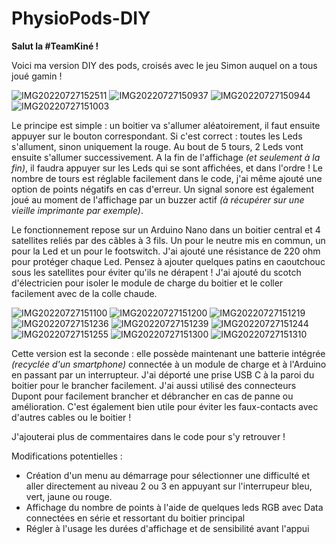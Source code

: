 # PhysioPods-DIY

**Salut la #TeamKiné !**

Voici ma version DIY des pods, croisés avec le jeu Simon auquel on a tous joué gamin !

![IMG20220727152511](https://user-images.githubusercontent.com/110107959/181264635-5d24c929-0560-473b-9b8d-9cae3c1c27a5.jpg)
![IMG20220727150937](https://user-images.githubusercontent.com/110107959/181264683-26405de4-4932-4a72-a8bf-b01ab4a0a100.jpg)
![IMG20220727150944](https://user-images.githubusercontent.com/110107959/181264690-f1019612-c155-4e71-aeed-6942a2da3a66.jpg)
![IMG20220727151003](https://user-images.githubusercontent.com/110107959/181264694-2bbc43c6-625d-45b6-9c70-518c522f7c40.jpg)


Le principe est simple : un boitier va s'allumer aléatoirement, il faut ensuite appuyer sur le bouton correspondant. Si c'est correct : toutes les Leds s'allument, sinon uniquement la rouge. Au bout de 5 tours, 2 Leds vont ensuite s'allumer successivement. A la fin de l'affichage _(et seulement à la fin)_, il faudra appuyer sur les Leds qui se sont affichées, et dans l'ordre ! Le nombre de tours est réglable facilement dans le code, j'ai même ajouté une option de points négatifs en cas d'erreur. Un signal sonore est également joué au moment de l'affichage par un buzzer actif _(à récupérer sur une vieille imprimante par exemple)_.

Le fonctionnement repose sur un Arduino Nano dans un boitier central et 4 satellites reliés par des câbles à 3 fils. Un pour le neutre mis en commun, un pour la Led et un pour le footswitch. J'ai ajouté une résistance de 220 ohm pour protéger chaque Led. Pensez à ajouter quelques patins en caoutchouc sous les satellites pour éviter qu'ils ne dérapent ! J'ai ajouté du scotch d'électricien pour isoler le module de charge du boitier et le coller facilement avec de la colle chaude.

![IMG20220727151100](https://user-images.githubusercontent.com/110107959/181265048-a442c9a1-c8b6-4a1f-b23d-cf75906f5eb4.jpg)
![IMG20220727151200](https://user-images.githubusercontent.com/110107959/181265054-f651ca59-0117-4cf8-b632-0d7205291248.jpg)
![IMG20220727151219](https://user-images.githubusercontent.com/110107959/181265056-2b456526-99e6-4946-9bcb-25926902a042.jpg)
![IMG20220727151236](https://user-images.githubusercontent.com/110107959/181265066-b0ef9787-7a8a-46ec-a5a7-301f26d5ac8e.jpg)
![IMG20220727151239](https://user-images.githubusercontent.com/110107959/181265069-a003c9c4-b08f-4a09-9037-b06f452dee6f.jpg)
![IMG20220727151244](https://user-images.githubusercontent.com/110107959/181265119-fa1b7d09-0130-48c8-b721-9383f242e16d.jpg)
![IMG20220727151255](https://user-images.githubusercontent.com/110107959/181265137-703fb360-15ed-4767-82c9-0fe9d2a7bbaa.jpg)
![IMG20220727151300](https://user-images.githubusercontent.com/110107959/181265148-970cf87b-5b4a-4d00-a590-128b79bb8bf9.jpg)
![IMG20220727151310](https://user-images.githubusercontent.com/110107959/181265158-7f7375e3-ef61-4945-a15c-ac4ca3763dc0.jpg)


Cette version est la seconde : elle possède maintenant une batterie intégrée _(recyclée d'un smartphone)_ connectée à un module de charge et à l'Arduino en passant par un interrupteur. J'ai déporté une prise USB C à la paroi du boitier pour le brancher facilement. J'ai aussi utilisé des connecteurs Dupont pour facilement brancher et débrancher en cas de panne ou amélioration. C'est également bien utile pour éviter les faux-contacts avec d'autres cables ou le boitier !

J'ajouterai plus de commentaires dans le code pour s'y retrouver !

Modifications  potentielles :
- Création d'un menu au démarrage pour sélectionner une difficulté et aller directement au niveau 2 ou 3 en appuyant sur l'interrupeur bleu, vert, jaune ou rouge.
- Affichage du nombre de points à l'aide de quelques leds RGB avec Data connectées en série et ressortant du boitier principal
- Régler à l'usage les durées d'affichage et de sensibilité avant l'appui
